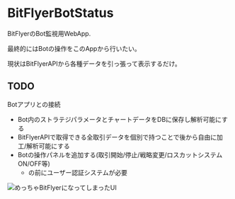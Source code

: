 # BitFlyerBotStatus

BitFlyerのBot監視用WebApp.

最終的にはBotの操作をこのAppから行いたい。

現状はBitFlyerAPIから各種データを引っ張って表示するだけ。

## TODO
Botアプリとの接続
  - Bot内のストラテジパラメータとチャートデータをDBに保存し解析可能にする
  - BitFlyerAPIで取得できる全取引データを個別で持つことで後から自由に加工/解析可能にする
  - Botの操作パネルを追加する(取引開始/停止/戦略変更/ロスカットシステムON/OFF等)
    - の前にユーザー認証システムが必要

![めっちゃBitFlyerになってしまったUI](https://gyazo.com/ac5dec585aef3fddb4a43e9a522eac67)
